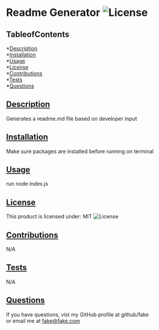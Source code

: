 # Readme Generator ![License](https://img.shields.io/badge/License-MIT-yellowgreen)  

## TableofContents  

*[Description](#description)  
*[Installation](#installation)  
*[Usage](#usage)  
*[License](#license)  
*[Contributions](#contributions)  
*[Tests](#tests)  
*[Questions](#questions)  

## [Description](#description)  
Generates a readme.md file based on developer input  

## [Installation](#installation)  
Make sure packages are installed before running on terminal  

## [Usage](#usage)  
run node index.js  

## [License](#license)  
This product is licensed under: MIT ![License](https://img.shields.io/badge/License-MIT-yellowgreen)  

## [Contributions](#contributions)  
N/A  

## [Tests](#tests)  
N/A  

## [Questions](#questions)  
If you have questions, vist my GitHub profile at github/fake  
or email me at fake@fake.com
